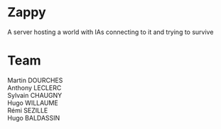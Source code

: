 # Zappy
A server hosting a world with IAs connecting to it and trying to survive

# Team
Martin DOURCHES <br />
Anthony LECLERC <br />
Sylvain CHAUGNY <br />
Hugo WILLAUME <br />
Rémi SEZILLE <br />
Hugo BALDASSIN <br />
